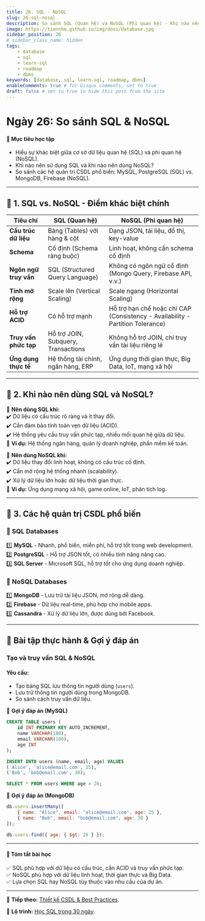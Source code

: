 ```yaml
---
title: 26. SQL - NoSQL
slug: 26-sql-nosql
description: So sánh SQL (Quan hệ) và NoSQL (Phi quan hệ) - Khi nào nên dùng SQL và NoSQL, so sánh MySQL, PostgreSQL vs. MongoDB, Firebase.
image: https://tiennhm.github.io/img/docs/database.jpg
sidebar_position: 26
# sidebar_class_name: hidden
tags:
    - database
    - sql
    - learn-sql
    - roadmap
    - dbms
keywords: [database, sql, learn-sql, roadmap, dbms]
enableComments: true # for Gisqus comments, set to true
draft: false # set to true to hide this post from the site
---
```


# **Ngày 26: So sánh SQL & NoSQL**  

#### 🎯 **Mục tiêu học tập**  
- Hiểu sự khác biệt giữa cơ sở dữ liệu quan hệ (SQL) và phi quan hệ (NoSQL).  
- Khi nào nên sử dụng SQL và khi nào nên dùng NoSQL?  
- So sánh các hệ quản trị CSDL phổ biến: MySQL, PostgreSQL (SQL) vs. MongoDB, Firebase (NoSQL).  

---

## 📝 **1. SQL vs. NoSQL - Điểm khác biệt chính**  

| Tiêu chí        | SQL (Quan hệ) | NoSQL (Phi quan hệ) |
|----------------|--------------|-------------------|
| **Cấu trúc dữ liệu** | Bảng (Tables) với hàng & cột | Dạng JSON, tài liệu, đồ thị, key-value |
| **Schema** | Cố định (Schema ràng buộc) | Linh hoạt, không cần schema cố định |
| **Ngôn ngữ truy vấn** | SQL (Structured Query Language) | Không có ngôn ngữ cố định (Mongo Query, Firebase API, v.v.) |
| **Tính mở rộng** | Scale lên (Vertical Scaling) | Scale ngang (Horizontal Scaling) |
| **Hỗ trợ ACID** | Có hỗ trợ mạnh | Hỗ trợ hạn chế hoặc chỉ CAP (Consistency - Availability - Partition Tolerance) |
| **Truy vấn phức tạp** | Hỗ trợ JOIN, Subquery, Transactions | Không hỗ trợ JOIN, chỉ truy vấn tài liệu riêng lẻ |
| **Ứng dụng thực tế** | Hệ thống tài chính, ngân hàng, ERP | Ứng dụng thời gian thực, Big Data, IoT, mạng xã hội |

---

## 📝 **2. Khi nào nên dùng SQL và NoSQL?**  

🔹 **Nên dùng SQL khi:**  
✔️ Dữ liệu có cấu trúc rõ ràng và ít thay đổi.  
✔️ Cần đảm bảo tính toàn vẹn dữ liệu (ACID).  
✔️ Hệ thống yêu cầu truy vấn phức tạp, nhiều mối quan hệ giữa dữ liệu.  
📌 **Ví dụ:** Hệ thống ngân hàng, quản lý doanh nghiệp, phần mềm kế toán.  

🔹 **Nên dùng NoSQL khi:**  
✔️ Dữ liệu thay đổi linh hoạt, không có cấu trúc cố định.  
✔️ Cần mở rộng hệ thống nhanh (scalability).  
✔️ Xử lý dữ liệu lớn hoặc dữ liệu thời gian thực.  
📌 **Ví dụ:** Ứng dụng mạng xã hội, game online, IoT, phân tích log.  

---

## 📝 **3. Các hệ quản trị CSDL phổ biến**  

### **🔹 SQL Databases**  
1️⃣ **MySQL** - Nhanh, phổ biến, miễn phí, hỗ trợ tốt trong web development.  
2️⃣ **PostgreSQL** - Hỗ trợ JSON tốt, có nhiều tính năng nâng cao.  
3️⃣ **SQL Server** - Microsoft SQL, hỗ trợ tốt cho ứng dụng doanh nghiệp.  

### **🔹 NoSQL Databases**  
1️⃣ **MongoDB** - Lưu trữ tài liệu JSON, mở rộng dễ dàng.  
2️⃣ **Firebase** - Dữ liệu real-time, phù hợp cho mobile apps.  
3️⃣ **Cassandra** - Xử lý dữ liệu lớn, được dùng bởi Facebook.  

---

## 🎯 **Bài tập thực hành & Gợi ý đáp án**  

### **Tạo và truy vấn SQL & NoSQL**  
#### **Yêu cầu:**  
- Tạo bảng SQL lưu thông tin người dùng (`users`).  
- Lưu trữ thông tin người dùng trong MongoDB.  
- So sánh cách truy vấn dữ liệu.  

🔹 **Gợi ý đáp án (MySQL)**  
```sql
CREATE TABLE users (
    id INT PRIMARY KEY AUTO_INCREMENT,
    name VARCHAR(100),
    email VARCHAR(100),
    age INT
);

INSERT INTO users (name, email, age) VALUES 
('Alice', 'alice@email.com', 25),
('Bob', 'bob@email.com', 30);

SELECT * FROM users WHERE age > 26;
```

🔹 **Gợi ý đáp án (MongoDB)**  
```js
db.users.insertMany([
    { name: "Alice", email: "alice@email.com", age: 25 },
    { name: "Bob", email: "bob@email.com", age: 30 }
]);

db.users.find({ age: { $gt: 26 } });
```

---

#### 📌 **Tóm tắt bài học**  
✅ SQL phù hợp với dữ liệu có cấu trúc, cần ACID và truy vấn phức tạp.  
✅ NoSQL phù hợp với dữ liệu linh hoạt, thời gian thực và Big Data.  
✅ Lựa chọn SQL hay NoSQL tùy thuộc vào nhu cầu của dự án.  

---

🚀 **Tiếp theo:** [Thiết kế CSDL & Best Practices](27.%20Database%20design%20best%20practices.md).

📌 **Lộ trình:** [Học SQL trong 30 ngày](00.%2030-Day%20SQL%20Learning%20Roadmap.md).